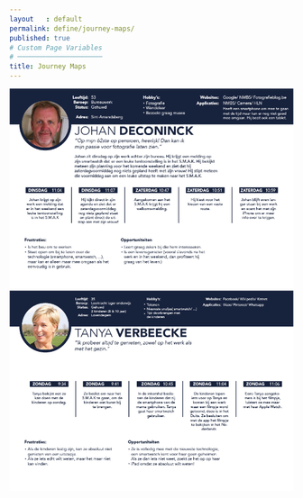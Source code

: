 ```yaml
---
layout   : default
permalink: define/journey-maps/
published: true
# Custom Page Variables
# ─────────────────────
title: Journey Maps
---
```

<img class="img-large" src="../../img/journey map 1.png">
<img class="img-large" src="../../img/journey map 2.png">